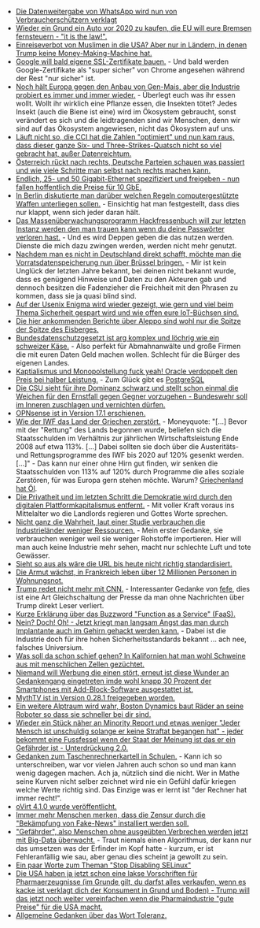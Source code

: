 * [Die Datenweitergabe von WhatsApp wird nun von Verbraucherschützern verklagt](https://www.heise.de/newsticker/meldung/Verbraucherschuetzer-verklagen-WhatsApp-wegen-Datenweitergabe-3610086.html)
* [Wieder ein Grund ein Auto vor 2020 zu kaufen, die EU will eure Bremsen fernsteuern - "it is the law!".](http://www.golem.de/news/geschwindigkeit-reguliert-eu-erwaegt-automatische-bremssysteme-fuer-autos-1701-125873.html)
* [Einreiseverbot von Muslimen in die USA? Aber nur in Ländern, in denen Trump keine Money-Making-Machine hat.](http://katapult-magazin.de/de/artikel/artikel/fulltext/einreiseverbot/)
* [Google will bald eigene SSL-Zertifikate bauen.](https://www.heise.de/newsticker/meldung/Google-auf-dem-Weg-zur-unabhaengigen-Root-CA-3610041.html) - Und bald werden Google-Zertifikate als "super sicher" von Chrome angesehen während der Rest "nur sicher" ist.
* [Noch hält Europa gegen den Anbau von Gen-Mais, aber die Industrie probiert es immer und immer wieder.](https://www.heise.de/tp/features/EU-Anbau-von-Genmais-entzweit-Mitgliedsstaaten-3609690.html) - Überlegt euch was ihr essen wollt. Wollt ihr wirklich eine Pflanze essen, die Insekten tötet? Jedes Insekt (auch die Biene ist eine) wird im Ökosystem gebraucht, sonst verändert es sich und die leidtragenden sind wir Menschen, denn wir sind auf das Ökosystem angewiesen, nicht das Ökosystem auf uns.
* [Läuft nicht so, die CCI hat die Zahlen "optimiert" und nun kam raus, dass dieser ganze Six- und Three-Strikes-Quatsch nicht so viel gebracht hat, außer Datenreichtum.](https://www.heise.de/newsticker/meldung/Six-Strikes-US-Warnverfahren-bei-Copyright-Verletzungen-wird-eingestellt-3610979.html)
* [Österreich rückt nach rechts, Deutsche Parteien schauen was passiert und wie viele Schritte man selbst nach rechts machen kann.](https://www.heise.de/tp/features/Oesterreich-first-Regierungskoalition-stellt-neues-Arbeitsprogramm-vor-3611093.html)
* [Endlich, 25- und 50 Gigabit-Ethernet spezifiziert und freigeben - nun fallen hoffentlich die Preise für 10 GbE.](http://www.golem.de/news/neuer-netzwerkstandard-25-und-50-gigabit-ethernet-sind-freigegeben-1701-125899.html)
* [In Berlin diskutierte man darüber welchen Regeln computergestützte Waffen unterliegen sollen.](https://www.heise.de/newsticker/meldung/Roboterwaffen-brauchen-Regeln-aber-welche-3611442.html) - Einsichtig hat man festgestellt, dass dies nur klappt, wenn sich jeder daran hält.
* [Das Massenüberwachungsprogramm Hackfressenbuch will zur letzten Instanz werden den man trauen kann wenn du deine Passwörter verloren hast.](http://www.golem.de/news/delegated-recovery-facebook-will-passwort-wiederherstellung-revolutionieren-1701-125898.html) - Und es wird Deppen geben die das nutzen werden. Dienste die mich dazu zwingen werden, werden nicht mehr genutzt.
* [Nachdem man es nicht in Deutschland direkt schafft, möchte man die Vorratsdatenspeicherung nun über Brüssel bringen.](https://www.heise.de/newsticker/meldung/Europol-fordert-umfangreiche-Vorratsdatenspeicherung-2-0-3613212.html) - Mir ist kein Unglück der letzten Jahre bekannt, bei deinen nicht bekannt wurde, dass es genügend Hinweise und Daten zu den Akteuren gab und dennoch besitzen die Fadenzieher die Freichheit mit den Phrasen zu kommen, dass sie ja quasi blind sind.
* [Auf der Usenix Enigma wird wieder gezeigt, wie gern und viel beim Thema Sicherheit gespart wird und wie offen eure IoT-Büchsen sind.](http://www.golem.de/news/usenix-enigma-mit-sensorenmanipulation-das-internet-of-things-verwirren-1701-125911.html)
* [Die hier ankommenden Berichte über Aleppo sind wohl nur die Spitze der Spitze des Eisberges.](https://www.heise.de/tp/features/Was-Sie-ueber-Aleppo-hoeren-ist-bestenfalls-ein-kleiner-Teil-der-Wahrheit-3610881.html)
* [Bundesdatenschutzgesetzt ist arg komplex und löchrig wie ein schweizer Käse.](https://www.heise.de/newsticker/meldung/Datenschuetzer-Harte-Kritik-an-Entwurf-fuer-neues-Bundesdatenschutzgesetz-3613351.html) - Also perfekt für Abmahnanwälte und große Firmen die mit euren Daten Geld machen wollen. Schlecht für die Bürger des eigenen Landes.
* [Kaptialismus und Monopolstellung fuck yeah! Oracle verdoppelt den Preis bei halber Leistung.](http://www.golem.de/news/oracle-lizenzvereinbarung-erhoeht-preise-fuer-datenbanksysteme-1701-125909.html) - Zum Glück gibt es [PostgreSQL](https://www.postgresql.org/)
* [Die CSU sieht für ihre Dominanz schwarz und stellt schon einmal die Weichen für den Ernstfall gegen Gegner vorzugehen - Bundeswehr soll im Inneren zuschlagen und vernichten dürfen.](http://www.lto.de/recht/nachrichten/n/bayern-csu-initiative-bundesrat-einsatz-bundeswehr-im-innern-abwehr-terrorismus)
* [OPNsense ist in Version 17.1 erschienen.](https://www.heise.de/newsticker/meldung/Fuer-die-Firewall-und-den-Router-OPNsense-17-1-freigegeben-3613366.html)
* [Wie der IWF das Land der Griechen zerstört.]() - Moneyquote: "[...] Bevor mit der "Rettung" des Lands begonnen wurde, beliefen sich die Staatsschulden im Verhältnis zur jährlichen Wirtschaftsleistung Ende 2008 auf etwa 113%. [...] Dabei sollten sie doch über die Austeritäts- und Rettungsprogramme des IWF bis 2020 auf 120% gesenkt werden. [...]" - Das kann nur einer ohne Hirn gut finden, wir senken die Staatsschulden von 113% auf 120% durch Programme die alles soziale Zerstören, für was Europa gern stehen möchte. Warum? [Griechenland hat Öl](http://www.huffingtonpost.de/oliver-weber-de/griechenland-bohrungen-reich_b_7588964.html).
* [Die Privatheit und im letzten Schritt die Demokratie wird durch den digitalen Plattformkapitalismus entfernt.](https://www.heise.de/newsticker/meldung/EU-Datenschutztag-Das-Smartphone-als-tragbare-Gestapo-und-Trumps-Totalitarismus-3611145.html) - Mit voller Kraft voraus ins Mittelalter wo die Landlords regieren und Gottes Worte sprechen.
* [Nicht ganz die Wahrheit, laut einer Studie verbrauchen die Industrieländer weniger Ressourcen.](https://www.heise.de/newsticker/meldung/Ressourcenverbrauch-in-Industrielaendern-sinkt-3611758.html) - Mein erster Gedanke, sie verbrauchen weniger weil sie weniger Rohstoffe importieren. Hier will man auch keine Industrie mehr sehen, macht nur schlechte Luft und tote Gewässer.
* [Sieht so aus als wäre die URL bis heute nicht richtig standardisiert.](https://ma.ttias.be/standardising-the-url/)
* [Die Armut wächst, in Frankreich leben über 12 Millionen Personen in Wohnungsnot.](https://www.heise.de/tp/features/Frankreich-Die-Wohnungsnot-waechst-3613553.html)
* [Trump redet nicht mehr mit CNN.](http://www.politico.com/story/2017/01/trump-cnn-press-234455) - Interessanter Gedanke von [fefe](https://blog.fefe.de/?ts=a66fadac), dies ist eine Art Gleichschaltung der Presse da man ohne Nachrichten über Trump direkt Leser verliert.
* [Kurze Erklärung über das Buzzword "Function as a Service" (FaaS).](https://opensource.com/article/17/2/performance-container-world)
* [Nein? Doch! Oh! - Jetzt kriegt man langsam Angst das man durch Implantante auch im Gehirn gehackt werden kann.](https://www.heise.de/newsticker/meldung/Naechstes-Hacker-Ziel-Ihr-Hirn-3613672.html) - Dabei ist die Industrie doch für ihre hohen Sicherheitsstandards bekannt ... ach nee, falsches Universium.
* [Was soll da schon schief gehen? In Kalifornien hat man wohl Schweine aus mit menschlichen Zellen gezüchtet.](https://www.heise.de/newsticker/meldung/Kalifornische-Wissenschaftler-zuechten-Schweine-mit-menschlichen-Zellen-3611440.html)
* [Niemand will Werbung die einen stört, erneut ist diese Wunder an Gedankengang eingetreten imde wohl knapp 30 Prozent der Smartphones mit Add-Block-Software ausgestattet ist.](https://www.heise.de/newsticker/meldung/Zahl-der-Geraete-mit-Adblocker-waechst-weltweit-um-30-Prozent-3614301.html)
* [MythTV ist in Version 0.28.1 freigegeben worden.](http://www.phoronix.com/scan.php?page=news_item&px=MythTV-0.28.1-Released)
* [Ein weitere Alptraum wird wahr, Boston Dynamics baut Räder an seine Roboter so dass sie schneller bei dir sind.](https://www.youtube.com/embed/-h5qpXO3isM?wmode=transparen)
* [Wieder ein Stück näher an Minority Report und etwas weniger "Jeder Mensch ist unschuldig solange er keine Straftat begangen hat" - jeder bekommt eine Fussfessel wenn der Staat der Meinung ist das er ein Gefährder ist - Unterdrückung 2.0.](http://www.lto.de/recht/nachrichten/n/bundeskabinett-beschliesst-entwurf-bka-gesetz-fussfessel-ueberwachung-gefaehrder)
* [Gedanken zum Taschenrechnerkartell in Schulen.](https://www.heise.de/newsticker/meldung/Kommentar-Zerschlagt-das-Taschenrechner-Kartell-3616699.html) - Kann ich so unterschreiben, war vor vielen Jahren auch schon so und man kann wenig dagegen machen. Ach ja, nützlich sind die nicht. Wer in Mathe seine Kurven nicht selber zeichnet wird nie ein Gefühl dafür kriegen welche Werte richtig sind. Das Einzige was er lernt ist "der Rechner hat immer recht!".
* [oVirt 4.1.0 wurde veröffentlicht.](https://www.ovirt.org/release/4.1.0/)
* [Immer mehr Menschen merken, dass die Zensur durch die "Bekämpfung von Fake-News" installiert werden soll.](https://www.heise.de/tp/features/Ein-Zensurmonster-und-ein-dagegen-harmloser-George-Orwell-3616016.html)
* ["Gefährder", also Menschen ohne ausgeübten Verbrechen werden jetzt mit Big-Data überwacht.](https://www.heise.de/newsticker/meldung/Precrime-Bundeskriminalamt-sucht-Gefaehrder-mit-RADAR-3615563.html) - Traut niemals einen Algorithmus, der kann nur das umsetzen was der Erfinder im Kopf hatte - kurzum, er ist Fehleranfällig wie sau, aber genau dies scheint ja gewollt zu sein.
* [Ein paar Worte zum Theman "Stop Disabling SELinux"](https://learntemail.sam.today/blog/stop-disabling-selinux:-a-real-world-guide/)
* [Die USA haben ja jetzt schon eine lakse Vorschriften für Pharmaerzeugnisse (im Grunde gilt, du darfst alles verkaufen, wenn es kacke ist verklagt dich der Konsument in Grund und Boden) - Trump will das jetzt noch weiter vereinfachen wenn die Pharmaindustrie "gute Preise" für die USA macht.](https://www.heise.de/tp/features/Schnellere-Zulassung-und-niedrigere-Preise-3615012.html)
* [Allgemeine Gedanken über das Wort Toleranz.](https://extranewsfeed.com/tolerance-is-not-a-moral-precept-1af7007d6376)
